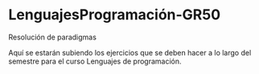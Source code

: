 # LenguajesProgramación-GR50

Resolución de paradigmas

Aquí se estarán subiendo los ejercicios que se deben hacer a lo largo del semestre para el curso Lenguajes de programación.
